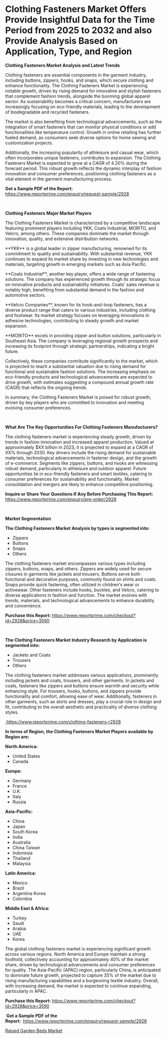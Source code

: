 <p><h1>Clothing Fasteners Market Offers Provide Insightful Data for the Time Period from 2025 to 2032 and also Provide Analysis Based on Application, Type, and Region</h1></p><p><strong>Clothing Fasteners Market Analysis and Latest Trends</strong></p>
<p><p>Clothing fasteners are essential components in the garment industry, including buttons, zippers, hooks, and snaps, which secure clothing and enhance functionality. The Clothing Fasteners Market is experiencing notable growth, driven by rising demand for innovative and stylish fasteners that complement fashion trends, alongside the booming global apparel sector. As sustainability becomes a critical concern, manufacturers are increasingly focusing on eco-friendly materials, leading to the development of biodegradable and recycled fasteners.</p><p>The market is also benefiting from technological advancements, such as the integration of smart fasteners that can monitor physical conditions or add functionalities like temperature control. Growth in online retailing has further fueled demand, as consumers seek diverse options for home sewing and customization projects. </p><p>Additionally, the increasing popularity of athleisure and casual wear, which often incorporates unique fasteners, contributes to expansion. The Clothing Fasteners Market is expected to grow at a CAGR of 4.20% during the forecast period. This robust growth reflects the dynamic interplay of fashion innovation and consumer preferences, positioning clothing fasteners as a vital element in the garment manufacturing process.</p></p>
<p><strong>Get a Sample PDF of the Report:&nbsp;</strong> <a href="https://www.reportprime.com/enquiry/request-sample/2928?utm_campaign=2308&utm_medium=2&utm_source=Github&utm_content=ia&utm_term=18032025&utm_id=clothing-fasteners">https://www.reportprime.com/enquiry/request-sample/2928</a></p>
<p>&nbsp;</p>
<p><strong>Clothing Fasteners Major Market Players</strong></p>
<p><p>The Clothing Fasteners Market is characterized by a competitive landscape featuring prominent players including YKK, Coats Industrial, MORITO, and Velcro, among others. These companies dominate the market through innovation, quality, and extensive distribution networks.</p><p>**YKK** is a global leader in zipper manufacturing, renowned for its commitment to quality and sustainability. With substantial revenue, YKK continues to expand its market share by investing in new technologies and materials, targeting growth in emerging markets such as Asia Pacific.</p><p>**Coats Industrial**, another key player, offers a wide range of fastening solutions. The company has experienced growth through its strategic focus on innovative products and sustainability initiatives. Coats’ sales revenue is notably high, benefiting from substantial demand in the fashion and automotive sectors.</p><p>**Velcro Companies**, known for its hook-and-loop fasteners, has a diverse product range that caters to various industries, including clothing and footwear. Its market strategy focuses on leveraging innovations in adhesive technologies, contributing to steady growth and market expansion.</p><p>**MORITO** excels in providing zipper and button solutions, particularly in Southeast Asia. The company is leveraging regional growth prospects and increasing its footprint through strategic partnerships, indicating a bright future.</p><p>Collectively, these companies contribute significantly to the market, which is projected to reach a substantial valuation due to rising demand for functional and sustainable fashion solutions. The increasing emphasis on eco-friendly products and technological advancements are expected to drive growth, with estimates suggesting a compound annual growth rate (CAGR) that reflects the ongoing trends.</p><p>In summary, the Clothing Fasteners Market is poised for robust growth, driven by key players who are committed to innovation and meeting evolving consumer preferences.</p></p>
<p>&nbsp;</p>
<p><strong>What Are The Key Opportunities For Clothing Fasteners Manufacturers?</strong></p>
<p><p>The clothing fasteners market is experiencing steady growth, driven by trends in fashion innovation and increased apparel production. Valued at approximately $XX billion in 2023, it is projected to expand at a CAGR of XX% through 2030. Key drivers include the rising demand for sustainable materials, technological advancements in fastener design, and the growth of e-commerce. Segments like zippers, buttons, and hooks are witnessing robust demand, particularly in athleisure and outdoor apparel. Future opportunities lie in eco-friendly fasteners and smart textiles, catering to consumer preferences for sustainability and functionality. Market consolidation and mergers are likely to enhance competitive positioning.</p></p>
<p><strong>Inquire or Share Your Questions If Any Before Purchasing This Report:</strong> <a href="https://www.reportprime.com/enquiry/pre-order/2928?utm_campaign=2308&utm_medium=2&utm_source=Github&utm_content=ia&utm_term=18032025&utm_id=clothing-fasteners">https://www.reportprime.com/enquiry/pre-order/2928</a></p>
<p>&nbsp;</p>
<p><strong>Market Segmentation</strong></p>
<p><strong>The Clothing Fasteners Market Analysis by types is segmented into:</strong></p>
<p><ul><li>Zippers</li><li>Buttons</li><li>Snaps</li><li>Others</li></ul></p>
<p><p>The clothing fasteners market encompasses various types including zippers, buttons, snaps, and others. Zippers are widely used for secure closures in garments like jackets and trousers. Buttons serve both functional and decorative purposes, commonly found on shirts and coats. Snaps provide quick fastening, often utilized in children's wear or activewear. Other fasteners include hooks, buckles, and Velcro, catering to diverse applications in fashion and function. The market evolves with trends, materials, and technological advancements to enhance durability and convenience.</p></p>
<p><strong>Purchase this Report:&nbsp;</strong><a href="https://www.reportprime.com/checkout?id=2928&price=3590&utm_campaign=2308&utm_medium=2&utm_source=Github&utm_content=ia&utm_term=18032025&utm_id=clothing-fasteners">https://www.reportprime.com/checkout?id=2928&price=3590</a></p>
<p>&nbsp;</p>
<p><strong>The Clothing Fasteners Market Industry Research by Application is segmented into:</strong></p>
<p><ul><li>Jackets and Coats</li><li>Trousers</li><li>Others</li></ul></p>
<p><p>The clothing fasteners market addresses various applications, prominently including jackets and coats, trousers, and other garments. In jackets and coats, fasteners like zippers and buttons ensure warmth and security while enhancing style. For trousers, hooks, buttons, and zippers provide functionality and comfort, allowing ease of wear. Additionally, fasteners in other garments, such as skirts and dresses, play a crucial role in design and fit, contributing to the overall aesthetic and practicality of diverse clothing styles.</p></p>
<p><a href="https://www.reportprime.com/clothing-fasteners-r2928?utm_campaign=2308&utm_medium=2&utm_source=Github&utm_content=ia&utm_term=18032025&utm_id=clothing-fasteners">&nbsp;https://www.reportprime.com/clothing-fasteners-r2928</a></p>
<p><strong>In terms of Region, the Clothing Fasteners Market Players available by Region are:</strong></p>
<p>
    <p> <strong> North America: </strong>
        <ul>
            <li>United States</li>
            <li>Canada</li>
        </ul>
        </p> 
    <p> <strong> Europe: </strong>
        <ul>
            <li>Germany</li>
            <li>France</li>
            <li>U.K.</li>
            <li>Italy</li>
            <li>Russia</li>
        </ul>
        </p> 
    <p> <strong> Asia-Pacific: </strong>
        <ul>
            <li>China</li>
            <li>Japan</li>
            <li>South Korea</li>
            <li>India</li>
            <li>Australia</li>
            <li>China Taiwan</li>
            <li>Indonesia</li>
            <li>Thailand</li>
            <li>Malaysia</li>
        </ul>
        </p> 
    <p> <strong> Latin America: </strong>
        <ul>
            <li>Mexico</li>
            <li>Brazil</li>
            <li>Argentina Korea</li>
            <li>Colombia</li>
        </ul>
        </p> 
    <p> <strong> Middle East & Africa: </strong>
        <ul>
            <li>Turkey</li>
            <li>Saudi</li>
            <li>Arabia</li>
            <li>UAE</li>
            <li>Korea</li>
        </ul>
    </p>
    </p>
<p><p>The global clothing fasteners market is experiencing significant growth across various regions. North America and Europe maintain a strong foothold, collectively accounting for approximately 40% of the market share, driven by technological advancements and consumer preferences for quality. The Asia-Pacific (APAC) region, particularly China, is anticipated to dominate future growth, projected to capture 35% of the market due to rising manufacturing capabilities and a burgeoning textile industry. Overall, with increasing demand, the market is expected to continue expanding, particularly in APAC.</p></p>
<p><strong>Purchase this Report: </strong><a href="https://www.reportprime.com/checkout?id=2928&price=3590&utm_campaign=2308&utm_medium=2&utm_source=Github&utm_content=ia&utm_term=18032025&utm_id=clothing-fasteners">https://www.reportprime.com/checkout?id=2928&price=3590</a></p>
<p>&nbsp;<strong>Get a Sample PDF of the Report:&nbsp;&nbsp;</strong><a href="https://www.reportprime.com/enquiry/request-sample/2928?utm_campaign=2308&utm_medium=2&utm_source=Github&utm_content=ia&utm_term=18032025&utm_id=clothing-fasteners">https://www.reportprime.com/enquiry/request-sample/2928</a></p>
<p><strong></strong></p>
<p><p><a href="https://github.com/JubayerMia832/Market-Research-Report-List-2/blob/main/raised-garden-beds-market.md?utm_campaign=2308&utm_medium=2&utm_source=Github&utm_content=ia&utm_term=18032025&utm_id=clothing-fasteners">Raised Garden Beds Market</a></p></p>